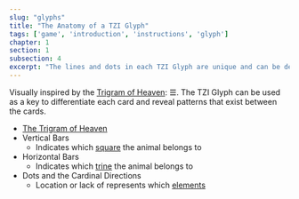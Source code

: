 ```yaml
---
slug: "glyphs"
title: "The Anatomy of a TZI Glyph"
tags: ['game', 'introduction', 'instructions', 'glyph']
chapter: 1
section: 1
subsection: 4
excerpt: "The lines and dots in each TZI Glyph are unique and can be decoded to reveal different layers of meaning"
---
```

Visually inspired by the [Trigram of Heaven](trigram): ☰. The TZI Glyph can be used as a key to differentiate each card and reveal patterns that exist between the cards.

* [The Trigram of Heaven](trigram "Trigram of Heaven")
* Vertical Bars
  * Indicates which [square](formations#squares "Squares") the animal belongs to
* Horizontal Bars
  * Indicates which [trine](formationss#trines "Trines") the animal belongs to
* Dots and the Cardinal Directions
  * Location or lack of represents which [elements](elements "Elements")
